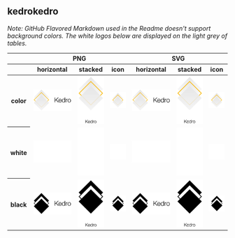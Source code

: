 ## kedrokedro

*Note: GitHub Flavored Markdown used in the Readme doesn't support background colors. The white logos below are displayed on the light grey of tables.*

<table class="logos-table">
	<thead>
		<tr>
			<th></th>
			<th colspan="3">PNG</th>
			<th colspan="3">SVG</th>
		</tr>
		<tr>
			<th></th>
			<th>horizontal</th>
			<th>stacked</th>
			<th>icon</th>
			<th>horizontal</th>
			<th>stacked</th>
			<th>icon</th>
		</tr>
	</thead>	
    <tbody>
		<tr>
			<th>color</th>
			<td><a href="horizontal/color/kedro-horizontal-color.png" download><img src="horizontal/color/kedro-horizontal-color.png" width="200"></a></td>
			<td><a href="stacked/color/kedro-stacked-color.png" download><img src="stacked/color/kedro-stacked-color.png" width="95"></a></td>
			<td><a href="icon/color/kedro-icon-color.png" download><img src="icon/color/kedro-icon-color.png" width="75"></a></td>
			<td><a href="horizontal/color/kedro-horizontal-color.svg" download><img src="horizontal/color/kedro-horizontal-color.svg" width="200"></a></td>
			<td><a href="stacked/color/kedro-stacked-color.svg" download><img src="stacked/color/kedro-stacked-color.svg" width="95"></a></td>
			<td><a href="icon/color/kedro-icon-color.png" download><img src="icon/color/kedro-icon-color.png" width="75"></a></td>
		</tr>
		<tr>
			<th>white</th>
			<td><a href="horizontal/white/kedro-horizontal-white.png" download><img src="horizontal/white/kedro-horizontal-white.png" width="200"></a></td>
			<td><a href="stacked/white/kedro-stacked-white.png" download><img src="stacked/white/kedro-stacked-white.png" width="95"></a></td>
			<td><a href="icon/white/kedro-icon-white.png" download><img src="icon/white/kedro-icon-white.png" width="75"></a></td>
			<td><a href="horizontal/white/kedro-horizontal-white.svg" download><img src="horizontal/white/kedro-horizontal-white.svg" width="200"></a></td>
			<td><a href="stacked/white/kedro-stacked-white.svg" download><img src="stacked/white/kedro-stacked-white.svg" width="95"></a></td>
			<td><a href="icon/white/kedro-icon-white.svg" download><img src="icon/white/kedro-icon-white.svg" width="75"></a></td>
		</tr>
		<tr>
			<th>black</th>
			<td><a href="horizontal/black/kedro-horizontal-black.png" download><img src="horizontal/black/kedro-horizontal-black.png" width="200"></a></td>
			<td><a href="stacked/black/kedro-stacked-black.png" download><img src="stacked/black/kedro-stacked-black.png" width="95"></a></td>
			<td><a href="icon/black/kedro-icon-black.png" download><img src="icon/black/kedro-icon-black.png" width="75"></a></td>
			<td><a href="horizontal/black/kedro-horizontal-black.svg" download><img src="horizontal/black/kedro-horizontal-black.svg" width="200"></a></td>
			<td><a href="stacked/black/kedro-stacked-black.svg" download><img src="stacked/black/kedro-stacked-black.svg" width="95"></a></td>
			<td><a href="icon/black/kedro-icon-black.svg" download><img src="icon/black/kedro-icon-black.svg" width="75"></a></td>
		</tr>
	</tbody>	
</table>
